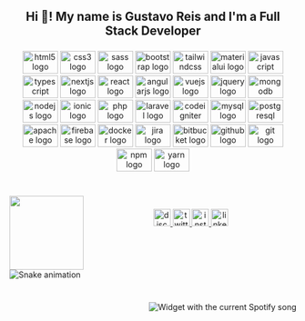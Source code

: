 <h2 align="center">Hi 👋! My name is Gustavo Reis and I'm a Full Stack Developer</h2>

###



###

<div align="center">
  <img src="https://cdn.jsdelivr.net/gh/devicons/devicon/icons/html5/html5-original.svg" height="40" width="62" alt="html5 logo"  />
  <img src="https://cdn.jsdelivr.net/gh/devicons/devicon/icons/css3/css3-original.svg" height="40" width="62" alt="css3 logo"  />
  <img src="https://cdn.jsdelivr.net/gh/devicons/devicon/icons/sass/sass-original.svg" height="40" width="62" alt="sass logo"  />
  <img src="https://cdn.jsdelivr.net/gh/devicons/devicon/icons/bootstrap/bootstrap-original.svg" height="40" width="62" alt="bootstrap logo"  />
  <img src="https://raw.githubusercontent.com/danielcranney/readme-generator/main/public/icons/skills/tailwindcss-colored.svg" height="40" width="62" alt="tailwindcss logo"  />
  <img src="https://cdn.jsdelivr.net/gh/devicons/devicon/icons/materialui/materialui-original.svg" height="40" width="62" alt="materialui logo"  />
  <img src="https://cdn.jsdelivr.net/gh/devicons/devicon/icons/javascript/javascript-original.svg" height="40" width="62" alt="javascript logo"  />
  <img src="https://cdn.jsdelivr.net/gh/devicons/devicon/icons/typescript/typescript-original.svg" height="40" width="62" alt="typescript logo"  />
  <img src="https://cdn.jsdelivr.net/gh/devicons/devicon/icons/nextjs/nextjs-original.svg" height="40" width="62" alt="nextjs logo"  />
  <img src="https://cdn.jsdelivr.net/gh/devicons/devicon/icons/react/react-original.svg" height="40" width="62" alt="react logo"  />
  <img src="https://cdn.jsdelivr.net/gh/devicons/devicon/icons/angularjs/angularjs-original.svg" height="40" width="62" alt="angularjs logo"  />
  <img src="https://cdn.jsdelivr.net/gh/devicons/devicon/icons/vuejs/vuejs-original.svg" height="40" width="62" alt="vuejs logo"  />
  <img src="https://cdn.jsdelivr.net/gh/devicons/devicon/icons/jquery/jquery-original.svg" height="40" width="62" alt="jquery logo"  />
  <img src="https://cdn.jsdelivr.net/gh/devicons/devicon/icons/mongodb/mongodb-original.svg" height="40" width="62" alt="mongodb logo"  />
  <img src="https://cdn.jsdelivr.net/gh/devicons/devicon/icons/nodejs/nodejs-original.svg" height="40" width="62" alt="nodejs logo"  />
  <img src="https://cdn.jsdelivr.net/gh/devicons/devicon/icons/ionic/ionic-original.svg" height="40" width="62" alt="ionic logo"  />
  <img src="https://cdn.jsdelivr.net/gh/devicons/devicon/icons/php/php-original.svg" height="40" width="62" alt="php logo"  />
  <img src="https://cdn.jsdelivr.net/gh/devicons/devicon/icons/laravel/laravel-plain.svg" height="40" width="62" alt="laravel logo"  />
  <img src="https://cdn.jsdelivr.net/gh/devicons/devicon/icons/codeigniter/codeigniter-plain.svg" height="40" width="62" alt="codeigniter logo"  />
  <img src="https://cdn.jsdelivr.net/gh/devicons/devicon/icons/mysql/mysql-original.svg" height="40" width="62" alt="mysql logo"  />
  <img src="https://cdn.jsdelivr.net/gh/devicons/devicon/icons/postgresql/postgresql-original.svg" height="40" width="62" alt="postgresql logo"  />
  <img src="https://cdn.jsdelivr.net/gh/devicons/devicon/icons/apache/apache-original.svg" height="40" width="62" alt="apache logo"  />
  <img src="https://cdn.jsdelivr.net/gh/devicons/devicon/icons/firebase/firebase-plain.svg" height="40" width="62" alt="firebase logo"  />
  <img src="https://cdn.jsdelivr.net/gh/devicons/devicon/icons/docker/docker-original.svg" height="40" width="62" alt="docker logo"  />
  <img src="https://cdn.jsdelivr.net/gh/devicons/devicon/icons/jira/jira-original.svg" height="40" width="62" alt="jira logo"  />
  <img src="https://cdn.jsdelivr.net/gh/devicons/devicon/icons/bitbucket/bitbucket-original.svg" height="40" width="62" alt="bitbucket logo"  />
  <img src="https://raw.githubusercontent.com/simple-icons/simple-icons/27a7b251962eb6aee0586eb6c330e1f12f5678b7/icons/github.svg" height="40" width="62" alt="github logo"  />
  <img src="https://cdn.jsdelivr.net/gh/devicons/devicon/icons/git/git-original.svg" height="40" width="62" alt="git logo"  />
  <img src="https://cdn.jsdelivr.net/gh/devicons/devicon/icons/npm/npm-original-wordmark.svg" height="40" width="62" alt="npm logo"  />
  <img src="https://cdn.jsdelivr.net/gh/devicons/devicon/icons/yarn/yarn-original.svg" height="40" width="62" alt="yarn logo"  />
</div>

###

<br clear="both">

<img align="left" height="130" src="https://c.tenor.com/itjFesV8_RUAAAAi/soulja-boy-pepe.gif"  />

###

<div align="center">
  <a href="Guzzera#5461" target="_blank">
    <img src="https://img.shields.io/static/v1?message=Discord&logo=discord&label=&color=7289DA&logoColor=white&labelColor=&style=for-the-badge" height="30" alt="discord logo"  />
  </a>
  <a href="https://twitter.com/Guzzera_" target="_blank">
    <img src="https://img.shields.io/static/v1?message=Twitter&logo=twitter&label=&color=1DA1F2&logoColor=white&labelColor=&style=for-the-badge" height="30" alt="twitter logo"  />
  </a>
  <a href="https://www.instagram.com/guzzera_/" target="_blank">
    <img src="https://img.shields.io/static/v1?message=Instagram&logo=instagram&label=&color=E4405F&logoColor=white&labelColor=&style=for-the-badge" height="30" alt="instagram logo"  />
  </a>
  <a href="https://www.linkedin.com/in/gusreis/" target="_blank">
    <img src="https://img.shields.io/static/v1?message=LinkedIn&logo=linkedin&label=&color=0077B5&logoColor=white&labelColor=&style=for-the-badge" height="30" alt="linkedin logo"  />
  </a>
</div>

###

<br clear="both">

<img href="https://raw.githubusercontent.com/Guzzera/Guzzera/blob/output/snake.svg" alt="Snake animation" />

###

<br clear="both">

<div align="right" width="10">
  <img src="https://spotify-github-profile.vercel.app/api/view?uid=92l7cazjc27lu8clw3lfrn9em&redirect=true?theme=dark&spin=true&scan=true&rainbow=true" alt="Widget with the current Spotify song"  />
</div>

###
